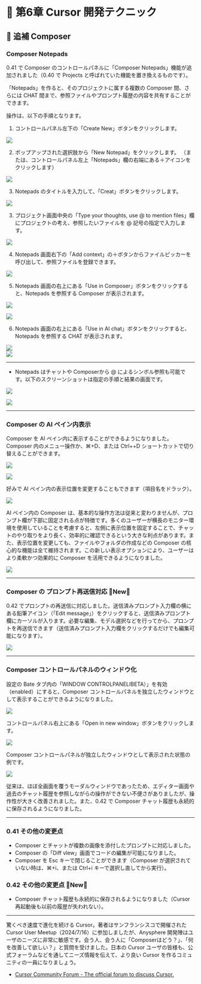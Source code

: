 # 📕 第6章 Cursor 開発テクニック

## 📘 追補 Composer

### Composer Notepads

0.41 で Composer のコントロールパネルに「Composer Notepads」機能が追加されました（0.40 で Projects と呼ばれていた機能を置き換えるものです）。

「Notepads」を作ると、そのプロジェクトに属する複数の Composer 間、さらには CHAT 間まで、参照ファイルやプロンプト履歴の内容を共有することができます。

操作は、以下の手順となります。

1. コントロールパネル左下の「Create New」ボタンをクリックします。

![](../images/new_notepads.png)

2. ポップアップされた選択肢から「New Notepad」をクリックします。
（または、コントロールパネル左上「Notepads」欄の右端にある＋アイコンをクリックします）

![](../images/new_notepads2.png)

3. Notepads のタイトルを入力して、「Creat」ボタンをクリックします。

![](../images/create_new_notepad.png)

3. プロジェクト画面中央の「Type your thoughts, use @ to mention files」欄にプロジェクトの考え、参照したいファイルを @ 記号の指定で入力します。

![](../images/notepads_thoughts.png)

4. Notepads 画面右下の「Add context」の＋ボタンからファイルピッカーを呼び出して、参照ファイルを登録できます。

![](../images/add_context.png)

5. Notepads 画面の右上にある「Use in Composer」ボタンをクリックすると、Notepads を参照する Composer が表示されます。

![](../images/use_in_composer.png)

![](../images/composer_with_notepads.png)

6. Notepads 画面の右上にある「Use in AI chat」ボタンをクリックすると、Notepads を参照する CHAT が表示されます。

![](../images/use_in_aichat.png)  
![](../images/chat_with_notepads.png)

----

- Notepads はチャットや Composerから @ によるシンボル参照も可能です。以下のスクリーンショットは指定の手順と結果の画面です。

![](../images/symbol_to_notepads_before.png)

![](../images/symbol_to_notepads_after.png) 

----

### Composer の AI ペイン内表示

Composer を AI ペイン内に表示することができるようになりました。
Composer 内のメニュー操作か、⌘+D、または Ctrl++D ショートカットで切り替えることができます。

![](../images/Composer_bar.png)

![](../images/Composer_pane1.png)

好みで AI ペイン内の表示位置を変更することもできます（項目名をドラック）。

![](../images/Composer_pane2.png)

AI ペイン内の Composer は、基本的な操作方法は従来と変わりませんが、プロンプト欄が下部に固定される点が特徴です。多くのユーザーが横長のモニター環境を使用していることを考慮すると、左側に表示位置を固定することで、チャットのやり取りをより長く、効率的に確認できるという大きな利点があります。また、表示位置を変更しても、ファイルやフォルダの作成などの Composer の核心的な機能は全て維持されます。この新しい表示オプションにより、ユーザーはより柔軟かつ効果的に Composer を活用できるようになりました。

![](../images/Composer_AIpane_test.png)

----

### Composer の プロンプト再送信対応 🌟New🌟

0.42 でプロンプトの再送信に対応しました。送信済みプロンプト入力欄の横にある鉛筆アイコン（「Edit message」）をクリックすると、送信済みプロンプト欄にカーソルが入ります。必要な編集、モデル選択などを行ってから、プロンプトを再送信できます（送信済みプロンプト入力欄をクリックするだけでも編集可能になります）。

![](../images/resend_prompt.png)

----

### Composer コントロールパネルのウィンドウ化

設定の Bate タブ内の「WINDOW CONTROLPANELIBETA）」を有効（enabled）にすると、Composer コントロールパネルを独立したウィンドウとして表示することができるようになりました。

![](../images/beta_settings.png)

コントロールパネル右上にある「Open in new window」ボタンをクリックします。

![](../images/open_in_new_window.png)

Composer コントロールパネルが独立したウィンドウとして表示された状態の例です。

![](../images/NotePadWindow.png)

従来は、ほぼ全画面を覆うモーダルウィンドウであったため、エディター画面や過去のチャット履歴を参照しながらの操作ができない不便さがありましたが、操作性が大きく改善されました。また、0.42 で Composer チャット履歴も永続的に保存されるようになりました。

----

### 0.41 その他の変更点

- Composer とチャットが複数の画像を添付したプロンプトに対応しました。
- Composer の「Diff vlew」画面でコードの編集が可能になりました。
- Composer を Esc キーで閉じることができます（Composer が選択されていない時は、⌘+i、または Ctrl+i キーで選択し直してから実行）。

### 0.42 その他の変更点 🌟New🌟

- Composer チャット履歴も永続的に保存されるようになりました（Cursor再起動後も以前の履歴が失われない）。

----

驚くべき速度で進化を続ける Cursor。著者はサンフランシスコで開催された Cursor User Meetup（2024/7/16）に参加しましたが、Anysphere 開発陣はユーザのニーズに非常に敏感です。会う人、会う人に「Composerはどう？」、「何を改善して欲しい？」と質問を受けました。日本の Cursor ユーザの皆様も、公式フォーラムなどを通してニーズ情報を伝えて、より良い Cursor を作るコミュニティの一員になりましょう。

- [Cursor Community Forum - The official forum to discuss Cursor.](https://forum.cursor.com/)
